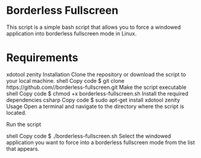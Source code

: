 <h1 align="left">
	Borderless Fullscreen
</h1>

This script is a simple bash script that allows you to force a windowed application into borderless fullscreen mode in Linux.

<h1 align="left">
	Requirements
</h1>
xdotool
zenity
Installation
Clone the repository or download the script to your local machine.
shell
Copy code
$ git clone https://github.com/<username>/borderless-fullscreen.git
Make the script executable
shell
Copy code
$ chmod +x borderless-fullscreen.sh
Install the required dependencies
csharp
Copy code
$ sudo apt-get install xdotool zenity
Usage
Open a terminal and navigate to the directory where the script is located.

Run the script

shell
Copy code
$ ./borderless-fullscreen.sh
Select the windowed application you want to force into a borderless fullscreen mode from the list that appears.
